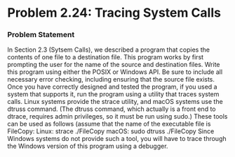 # Problem 2.24: Tracing System Calls

### Problem Statement
In Section 2.3 (Sytsem Calls), we described a program that copies the contents of one file
to a destination file. This program works by first prompting the user for
the name of the source and destination files. Write this program using
either the POSIX or Windows API. Be sure to include all necessary error
checking, including ensuring that the source file exists.
Once you have correctly designed and tested the program, if you used
a system that supports it, run the program using a utility that traces system calls. Linux systems provide the strace utility, and macOS systems
use the dtruss command. (The dtruss command, which actually is a
front end to dtrace, requires admin privileges, so it must be run using
sudo.) These tools can be used as follows (assume that the name of the
executable file is FileCopy:
Linux:
strace ./FileCopy
macOS:
sudo dtruss ./FileCopy
Since Windows systems do not provide such a tool, you will have to
trace through the Windows version of this program using a debugger.
